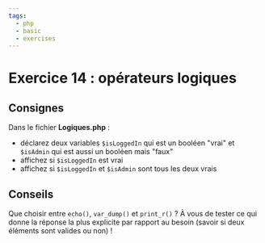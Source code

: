 ```yaml
---
tags:
  - php
  - basic
  - exercises
---
```


# Exercice 14 : opérateurs logiques

## Consignes

Dans le fichier **Logiques.php** :

- déclarez deux variables `$isLoggedIn` qui est un booléen "vrai" et `$isAdmin` qui est aussi un booléen mais "faux"
- affichez si `$isLoggedIn` est vrai
- affichez si `$isLoggedIn` et `$isAdmin` sont tous les deux vrais

## Conseils

Que choisir entre `echo()`, `var_dump()` et `print_r()` ? À vous de tester ce qui donne la réponse la plus explicite par rapport au besoin (savoir si deux éléments sont valides ou non) !
